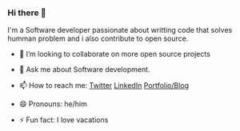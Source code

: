 ### Hi there 👋

I'm a Software developer passionate about writting code that solves humman problem and i also contribute to open source.

- 👯 I’m looking to collaborate on more open source projects

- 💬 Ask me about Software development.

- 📫 How to reach me: 
  [Twitter](https://twitter.com/olanetsoft "My Twitter")
  [LinkedIn](https://www.linkedin.com/in/olubisi-idris-ayinde-05727b17a/ "My LinkedIn")
  [Portfolio/Blog](https://idrisolubisi.com "My portfolio")
  
- 😄 Pronouns: he/him

- ⚡ Fun fact: I love vacations
<!--
**Olanetsoft/Olanetsoft** is a ✨ _special_ ✨ repository because its `README.md` (this file) appears on your GitHub profile.



Here are some ideas to get you started:

- 🔭 I’m currently working on ...
- 🌱 I’m currently learning ...
- 👯 I’m looking to collaborate on ...
- 🤔 I’m looking for help with ...
- 💬 Ask me about ...
- 📫 How to reach me: ...
- 😄 Pronouns: ...
- ⚡ Fun fact: ...
-->
